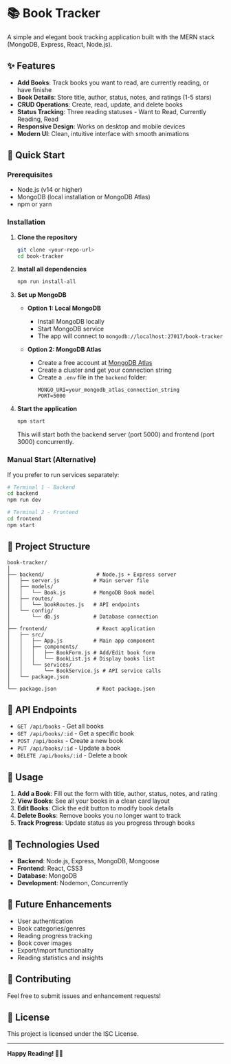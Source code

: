 # 📚 Book Tracker

A simple and elegant book tracking application built with the MERN stack (MongoDB, Express, React, Node.js).

## ✨ Features

- **Add Books**: Track books you want to read, are currently reading, or have finishe
- **Book Details**: Store title, author, status, notes, and ratings (1-5 stars)
- **CRUD Operations**: Create, read, update, and delete books
- **Status Tracking**: Three reading statuses - Want to Read, Currently Reading, Read
- **Responsive Design**: Works on desktop and mobile devices
- **Modern UI**: Clean, intuitive interface with smooth animations

## 🚀 Quick Start

### Prerequisites

- Node.js (v14 or higher)
- MongoDB (local installation or MongoDB Atlas)
- npm or yarn

### Installation

1. **Clone the repository**

   ```bash
   git clone <your-repo-url>
   cd book-tracker
   ```

2. **Install all dependencies**

   ```bash
   npm run install-all
   ```

3. **Set up MongoDB**

   - **Option 1: Local MongoDB**

     - Install MongoDB locally
     - Start MongoDB service
     - The app will connect to `mongodb://localhost:27017/book-tracker`

   - **Option 2: MongoDB Atlas**
     - Create a free account at [MongoDB Atlas](https://www.mongodb.com/atlas)
     - Create a cluster and get your connection string
     - Create a `.env` file in the `backend` folder:
       ```
       MONGO_URI=your_mongodb_atlas_connection_string
       PORT=5000
       ```

4. **Start the application**

   ```bash
   npm start
   ```

   This will start both the backend server (port 5000) and frontend (port 3000) concurrently.

### Manual Start (Alternative)

If you prefer to run services separately:

```bash
# Terminal 1 - Backend
cd backend
npm run dev

# Terminal 2 - Frontend
cd frontend
npm start
```

## 📁 Project Structure

```
book-tracker/
│
├── backend/                 # Node.js + Express server
│   ├── server.js           # Main server file
│   ├── models/
│   │   └── Book.js         # MongoDB Book model
│   ├── routes/
│   │   └── bookRoutes.js   # API endpoints
│   └── config/
│       └── db.js           # Database connection
│
├── frontend/                # React application
│   ├── src/
│   │   ├── App.js          # Main app component
│   │   ├── components/
│   │   │   ├── BookForm.js # Add/Edit book form
│   │   │   └── BookList.js # Display books list
│   │   └── services/
│   │       └── BookService.js # API service calls
│   └── package.json
│
└── package.json             # Root package.json
```

## 🔧 API Endpoints

- `GET /api/books` - Get all books
- `GET /api/books/:id` - Get a specific book
- `POST /api/books` - Create a new book
- `PUT /api/books/:id` - Update a book
- `DELETE /api/books/:id` - Delete a book

## 📱 Usage

1. **Add a Book**: Fill out the form with title, author, status, notes, and rating
2. **View Books**: See all your books in a clean card layout
3. **Edit Books**: Click the edit button to modify book details
4. **Delete Books**: Remove books you no longer want to track
5. **Track Progress**: Update status as you progress through books

## 🎨 Technologies Used

- **Backend**: Node.js, Express, MongoDB, Mongoose
- **Frontend**: React, CSS3
- **Database**: MongoDB
- **Development**: Nodemon, Concurrently

## 🔮 Future Enhancements

- User authentication
- Book categories/genres
- Reading progress tracking
- Book cover images
- Export/import functionality
- Reading statistics and insights

## 🤝 Contributing

Feel free to submit issues and enhancement requests!

## 📄 License

This project is licensed under the ISC License.

---

**Happy Reading! 📖✨**

